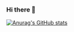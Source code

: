 ### Hi there 👋



[![Anurag's GitHub stats](https://github-readme-stats.vercel.app/api?username=arpitnath&count_private=true&theme=nordshow_icons=true&include_all_commits=true&theme=buefy&hide_border=true)](https://github.com/anuraghazra/github-readme-stats)



